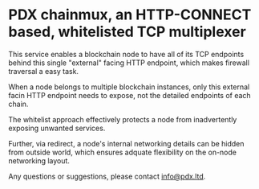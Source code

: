 # PDX chainmux, an HTTP-CONNECT based, whitelisted TCP multiplexer

This service enables a blockchain node to have all of its 
TCP endpoints behind this single "external" facing HTTP 
endpoint, which makes firewall traversal a easy task.

When a node belongs to multiple blockchain instances, only
this external facin HTTP endpoint needs to expose, not the 
detailed endpoints of each chain.

The whitelist approach effectively protects a node from 
inadvertently exposing unwanted services. 

Further, via redirect, a node's internal networking details
can be hidden from outside world, which ensures adquate 
flexibility on the on-node networking layout.

Any questions or suggestions, please contact info@pdx.ltd.
